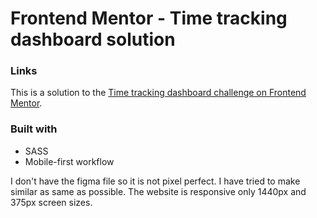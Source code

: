 # Frontend Mentor - Time tracking dashboard solution

### Links

This is a solution to the [Time tracking dashboard challenge on Frontend Mentor](https://www.frontendmentor.io/challenges/time-tracking-dashboard-UIQ7167Jw).

### Built with

- SASS
- Mobile-first workflow

I don't have the figma file so it is not pixel perfect. I have tried to make similar as same as possible. The website is responsive only 1440px and 375px screen sizes.

